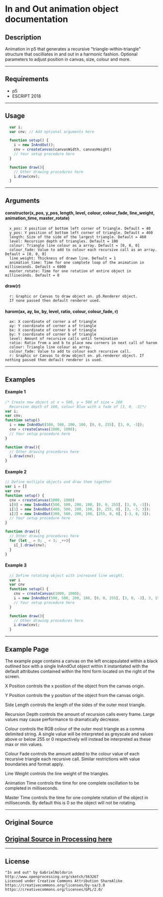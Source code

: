 # In and Out animation object documentation #
## Description ##
Animation in p5 that generates a recursive "triangle-within-triangle" structure that oscilliates in and out in a harmonic fashion. Optional parameters to adjust position in canvas, size, colour and more.

---
## Requirements ##
* p5
* ESCRIPT 2018
---
## Usage ##
```javascript
  var i;
  var cnv; // Add optional arguments here

  function setup() {
    i = new InAndOut();
    cnv = createCanvas(canvasWidth, canvasHeight)
    // Your setup procedure here
  }

  function draw(){
    // Other drawing procedures here
    i.draw(cnv);
  }
```
---
## Arguments ##
#### constructor(x_pos, y_pos, length, level, colour, colour_fade, line_weight, animation_time, master_rotate)
```
  x_pos: X position of bottom left corner of triangle. Default = 40
  y_pos: Y position of bottom left corner of triangle. Default = 460
  length: Size of the side of the largest triangle. Default = 460
  level: Recursion depth of triangles. Default = 100
  colour: Triangle line colour as a array. Default = [0, 0, 0]
  colour_fade: Value to add to colour each recursive call as an array. Default = [0, 0, 0]
  line_weight: Thickness of drawn line. Default = 1
  animation_time: Time for one complete loop of the animation in milliseconds. Default = 6000
  master_rotate: Time for one rotation of entire object in milliseconds. Default = 0
```
#### draw(r)
```
  r: Graphic or Canvas to draw object on. p5.Renderer object.
  If none passed then default renderer used.
```
#### harom(ax, ay, bx, by, level, ratio, colour, colour_fade, r)
```
  ax: X coordinate of corner a of triangle
  ay: Y coordinate of corner a of triangle
  bx: X coordinate of corner b of triangle
  by: Y coordinate of corner b of triangle
  level: Amount of recursive calls until termination
  ratio: Ratio from a and b to place new corners in next call of harom
  colour: Triangle line colour as array.
  colour_fade: Value to add to colour each recursive call.
  r: Graphic or Canvas to draw object on. p5.renderer object. If nothing passed then default renderer is used.
```

---

## Examples ##
#### Example 1 ####
```javascript
/* Create new object at x = 500, y = 500 of size = 200
  Recursion depth of 100, colour Blue with a fade of [3, 0, -3]*/
var i;
var cnv;
function setup()
  i = new InAndOut(500, 500, 200, 100, [0, 0, 255], [3, 0, -3]);
  cnv = createCanvas(1000, 1000);
  // Your setup procedure here
}

function draw(){
  // Other drawing procedures here
  i.draw(cnv);
}  
```
#### Example 2 ####
```javascript
// Define multiple objects and draw them together
var i = []
var cnv
function setup() {
  cnv = createCanvas(1000, 1000)
  i[0] = new InAndOut(500, 500, 200, 100, [0, 0, 255], [3, 0, -3]);
  i[1] = new InAndOut(400, 500, 200, 100, [0, 255, 0], [3, -3, 3]);
  i[2] = new InAndOut(300, 500, 200, 100, [255, 0, 0], [-3, 0, 3]);
  // Your setup procedure here
}

function draw(){
  // Other drawing procedures here
  for (let _ = 0; _ < 3; _++){
    i[_].draw(cnv);  
  }
}  
```
#### Example 3 ####
```javascript
  // Define rotating object with increased line weight.
  var i
  var cnv
  function setup() {
    cnv = createCanvas(1000, 1000);
    i = new InAndOut(500, 500, 200, 100, [0, 0, 255], [3, 0, -3], 3, 1500, 3000);
    // Your setup procedure here
  }

  function draw(){
    // Other drawing procedures here
    i.draw(cnv);
  }  
```
---
## Example Page ##
The example page contains a canvas on the left encapsulated within a black outlined box with a single InAndOut object within it instantiated with the default attributes contained within the html form located on the right of the screen.

X Position controls the x position of the object from the canvas origin.

Y Position controls the y position of the object from the canvas origin.

Side Length controls the length of the sides of the outer most triangle.

Recursion Depth controls the amount of recursion calls every frame. Large values may cause performance to dramatically decrease.

Colour controls the RGB colour of the outer most triangle as a comma delimited string. A single value will be interpreted as greyscale and values above or below 255 or 0 respectively will instead be interpreted as these max or min values.

Colour Fade controls the amount added to the colour value of each recursive triangle each recursive call. Similar restrictions with value boundaries and format apply.

Line Weight controls the line weight of the triangles.

Animation Time controls the time for one complete oscillation to be completed in milliseconds.

Master Time controls the time for one complete rotation of the object in milliseconds. By default this is 0 so the object will not be rotating.

---
## Original Source ##

[Original Source in Processing here](https://www.openprocessing.org/sketch/563267)
---
---
## License
```
"In and out" by GabrielNoldorin http://www.openprocessing.org/sketch/563267  
Licensed under Creative Commons Attribution ShareAlike
https://creativecommons.org/licenses/by-sa/3.0
https://creativecommons.org/licenses/GPL/2.0/
```
